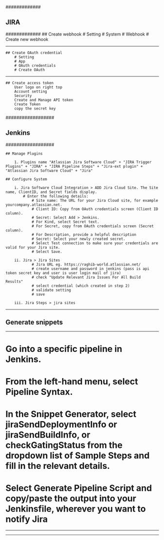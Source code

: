 #############
## JIRA
#############
    ## Create webhook
        # Setting
        # System
        # Webhook
        # Create new webhook
*********************************************************
    ## Create OAuth credential
        # Setting
        # App
        # OAuth credentials
        # Create OAuth
*********************************************************
    ## Create access token
        User logo on right top
        Account setting
        Security
        Create and Manage API token
        Create Token
        copy the secret key

##################
## Jenkins
##################

    ## Manage Plugins

        1. Plugins name "Atlassian Jira Software Cloud" + "JIRA Trigger Plugins" + "JIRA" + "JIRA Pipeline Steps" + "Jira-ext plugin" + "Atlassian Jira Software Cloud" + "Jira"
    
    ## Configure System 
    
        i. Jira Software Cloud Integration > ADD Jira Cloud Site. The Site name, ClientID, and Secret fields display.
            # Enter the following details:
                # Site name: The URL for your Jira Cloud site, for example yourcompany.atlassian.net.
                # Client ID: Copy from OAuth credentials screen (Client ID column).
                # Secret: Select Add > Jenkins.
                # For Kind, select Secret text.
                # For Secret, copy from OAuth credentials screen (Secret column).
                # For Description, provide a helpful description
                # Secret: Select your newly created secret.
                # Select Test connection to make sure your credentials are valid for your Jira site.
                # Select Save.

        ii. Jira > Jira Sites
                # Jira URL eg. https://raghib-world.atlassian.net/
                # create username and password in jenkins (pass is api token secret key and user is user login mail of jira)
                # check "Update Relevant Jira Issues For All Build Results"
                # select credential (which created in step 2)
                # validate setting
                # save

        iii. Jira Steps > jira sites

*******************
## Generate snippets
*******************
# Go into a specific pipeline in Jenkins.

# From the left-hand menu, select Pipeline Syntax.

# In the Snippet Generator, select jiraSendDeploymentInfo or jiraSendBuildInfo, or checkGatingStatus from the dropdown list of Sample Steps and fill in the relevant details.

# Select Generate Pipeline Script and copy/paste the output into your Jenkinsfile, wherever you want to notify Jira
***************************************************************************************************************************
***************************************************************************************************************************
